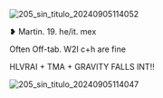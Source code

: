 
 ![205_sin_titulo_20240905114052](https://github.com/user-attachments/assets/2b1d0024-fe30-451b-8399-5e831a7a7d4b)

 
 ❥ Martin.             19.                      he/it.                    mex
 
    
  Often Off-tab. W2I c+h are fine

  
HLVRAI + TMA + GRAVITY FALLS INT!!

![205_sin_titulo_20240905114047](https://github.com/user-attachments/assets/10ab5a64-1040-42bd-bb2a-755d2d01b7e3)


<!--- 
Lonelyeyez/Lonelyeyez is a ✨ special ✨ repository because its `README.md` (this file) appears on your GitHub profile.
You can click the Preview link to take a look at your changes.
--->
